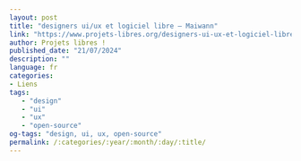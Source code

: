 ```yaml
---
layout: post
title: "designers ui/ux et logiciel libre – Maiwann"
link: "https://www.projets-libres.org/designers-ui-ux-et-logiciel-libre-maiwann/"
author: Projets libres !
published_date: "21/07/2024"
description: ""
language: fr
categories:
- Liens
tags:
   - "design"
   - "ui"
   - "ux"
   - "open-source"
og-tags: "design, ui, ux, open-source"
permalink: /:categories/:year/:month/:day/:title/
---
```

